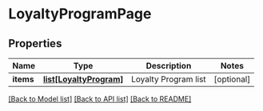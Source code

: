 # LoyaltyProgramPage

## Properties
Name | Type | Description | Notes
------------ | ------------- | ------------- | -------------
**items** | [**list[LoyaltyProgram]**](LoyaltyProgram.md) | Loyalty Program list | [optional] 

[[Back to Model list]](../README.md#documentation-for-models) [[Back to API list]](../README.md#documentation-for-api-endpoints) [[Back to README]](../README.md)



